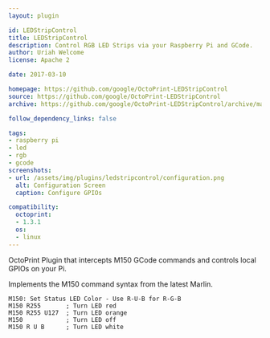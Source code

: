 ```yaml
---
layout: plugin

id: LEDStripControl
title: LEDStripControl
description: Control RGB LED Strips via your Raspberry Pi and GCode.
author: Uriah Welcome
license: Apache 2

date: 2017-03-10

homepage: https://github.com/google/OctoPrint-LEDStripControl
source: https://github.com/google/OctoPrint-LEDStripControl
archive: https://github.com/google/OctoPrint-LEDStripControl/archive/master.zip

follow_dependency_links: false

tags:
- raspberry pi
- led
- rgb
- gcode
screenshots:
- url: /assets/img/plugins/ledstripcontrol/configuration.png
  alt: Configuration Screen
  caption: Configure GPIOs

compatibility:
  octoprint:
  - 1.3.1
  os:
  - linux
---
```


OctoPrint Plugin that intercepts M150 GCode commands and controls local GPIOs on your Pi.

Implements the M150 command syntax from the latest Marlin.

    M150: Set Status LED Color - Use R-U-B for R-G-B
    M150 R255       ; Turn LED red
    M150 R255 U127  ; Turn LED orange
    M150            ; Turn LED off
    M150 R U B      ; Turn LED white


